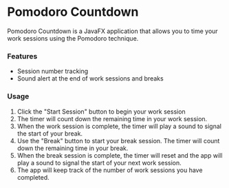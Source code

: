 # Pomodoro Countdown
Pomodoro Countdown is a JavaFX application that allows you to time your work sessions using the Pomodoro technique. 

### Features
- Session number tracking
- Sound alert at the end of work sessions and breaks

### Usage
1. Click the "Start Session" button to begin your work session
2. The timer will count down the remaining time in your work session.
3. When the work session is complete, the timer will play a sound to signal the start of your break.
4. Use the "Break" button to start your break session. The timer will count down the remaining time in your break.
5. When the break session is complete, the timer will reset and the app will play a sound to signal the start of your next work session.
6. The app will keep track of the number of work sessions you have completed.
